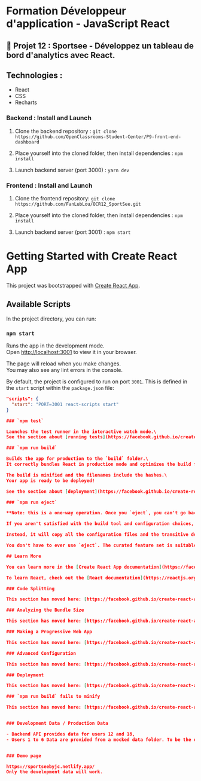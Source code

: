 
# Formation Développeur d'application - JavaScript React

## 📎 Projet 12 : Sportsee - Développez un tableau de bord d'analytics avec React.

## Technologies :

- React
- CSS
- Recharts


### Backend : Install and Launch

1. Clone the backend repository : `git clone https://github.com/OpenClassrooms-Student-Center/P9-front-end-dashboard`

2. Place yourself into the cloned folder, then install dependencies :
`npm install`

3. Launch backend server (port 3000) : 
`yarn dev`

### Frontend : Install and Launch

1. Clone the frontend repository: `git clone https://github.com/FanLubLou/OCR12_SportSee.git`

2. Place yourself into the cloned folder, then install dependencies :
`npm install`

3. Launch backend server (port 3001) : 
`npm start`



# Getting Started with Create React App

This project was bootstrapped with [Create React App](https://github.com/facebook/create-react-app).

## Available Scripts

In the project directory, you can run:

### `npm start`

Runs the app in the development mode.\
Open [http://localhost:3001](http://localhost:3001) to view it in your browser.

The page will reload when you make changes.\
You may also see any lint errors in the console.

By default, the project is configured to run on port `3001`. This is defined in the `start` script within the `package.json` file:

```json
"scripts": {
  "start": "PORT=3001 react-scripts start"
}

### `npm test`

Launches the test runner in the interactive watch mode.\
See the section about [running tests](https://facebook.github.io/create-react-app/docs/running-tests) for more information.

### `npm run build`

Builds the app for production to the `build` folder.\
It correctly bundles React in production mode and optimizes the build for the best performance.

The build is minified and the filenames include the hashes.\
Your app is ready to be deployed!

See the section about [deployment](https://facebook.github.io/create-react-app/docs/deployment) for more information.

### `npm run eject`

**Note: this is a one-way operation. Once you `eject`, you can't go back!**

If you aren't satisfied with the build tool and configuration choices, you can `eject` at any time. This command will remove the single build dependency from your project.

Instead, it will copy all the configuration files and the transitive dependencies (webpack, Babel, ESLint, etc) right into your project so you have full control over them. All of the commands except `eject` will still work, but they will point to the copied scripts so you can tweak them. At this point you're on your own.

You don't have to ever use `eject`. The curated feature set is suitable for small and middle deployments, and you shouldn't feel obligated to use this feature. However we understand that this tool wouldn't be useful if you couldn't customize it when you are ready for it.

## Learn More

You can learn more in the [Create React App documentation](https://facebook.github.io/create-react-app/docs/getting-started).

To learn React, check out the [React documentation](https://reactjs.org/).

### Code Splitting

This section has moved here: [https://facebook.github.io/create-react-app/docs/code-splitting](https://facebook.github.io/create-react-app/docs/code-splitting)

### Analyzing the Bundle Size

This section has moved here: [https://facebook.github.io/create-react-app/docs/analyzing-the-bundle-size](https://facebook.github.io/create-react-app/docs/analyzing-the-bundle-size)

### Making a Progressive Web App

This section has moved here: [https://facebook.github.io/create-react-app/docs/making-a-progressive-web-app](https://facebook.github.io/create-react-app/docs/making-a-progressive-web-app)

### Advanced Configuration

This section has moved here: [https://facebook.github.io/create-react-app/docs/advanced-configuration](https://facebook.github.io/create-react-app/docs/advanced-configuration)

### Deployment

This section has moved here: [https://facebook.github.io/create-react-app/docs/deployment](https://facebook.github.io/create-react-app/docs/deployment)

### `npm run build` fails to minify

This section has moved here: [https://facebook.github.io/create-react-app/docs/troubleshooting#npm-run-build-fails-to-minify](https://facebook.github.io/create-react-app/docs/troubleshooting#npm-run-build-fails-to-minify)


### Development Data / Production Data

- Backend API provides data for users 12 and 18, 
- Users 1 to 6 Data are provided from a mocked data folder. To be the data consistent, Users' data from 1 to 3 are a copy of user 12 Data and Users'data from 4 to 6 are a copy of user 18 Data. 


### Demo page

https://sportseebyjc.netlify.app/
Only the development data will work.